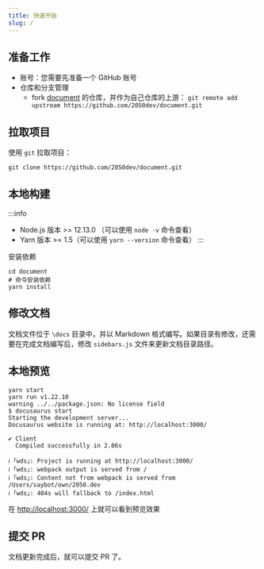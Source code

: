 ```yaml
---
title: 快速开始
slug: /
---
```


## 准备工作

- 账号：您需要先准备一个 GitHub 账号
- 仓库和分支管理
  - fork [document](https://github.com/2050dev/document.git) 的仓库，并作为自己仓库的上游： `git remote add upstream https://github.com/2050dev/document.git`

## 拉取项目

使用 `git` 拉取项目：

```shell
git clone https://github.com/2050dev/document.git
```

## 本地构建

:::info
- Node.js 版本 >= 12.13.0 （可以使用 `node -v` 命令查看）
- Yarn 版本 >= 1.5（可以使用 `yarn --version` 命令查看）
:::

安装依赖

```shell
cd document
# 命令安装依赖
yarn install
```

## 修改文档

文档文件位于 `\docs` 目录中，并以 Markdown 格式编写。如果目录有修改，还需要在完成文档编写后，修改 `sidebars.js` 文件来更新文档目录路径。

## 本地预览

```shell
yarn start
yarn run v1.22.10
warning ../../package.json: No license field
$ docusaurus start
Starting the development server...
Docusaurus website is running at: http://localhost:3000/

✔ Client
  Compiled successfully in 2.06s

ℹ ｢wds｣: Project is running at http://localhost:3000/
ℹ ｢wds｣: webpack output is served from /
ℹ ｢wds｣: Content not from webpack is served from /Users/saybot/own/2050.dev
ℹ ｢wds｣: 404s will fallback to /index.html
```

在 [http://localhost:3000/](http://localhost:3000/) 上就可以看到预览效果

## 提交 PR

文档更新完成后，就可以提交 PR 了。